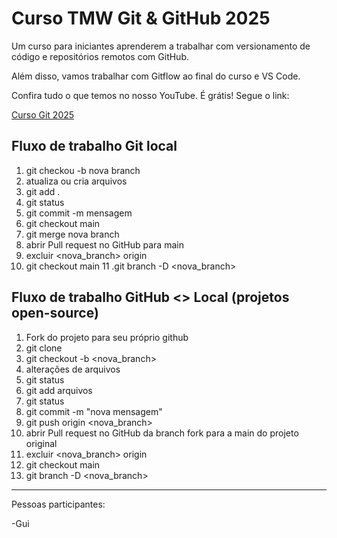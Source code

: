 # Curso TMW Git \& GitHub 2025



Um curso para iniciantes aprenderem a trabalhar com versionamento de código e repositórios remotos com GitHub.



Além disso, vamos trabalhar com Gitflow ao final do curso e VS Code.

Confira tudo o que temos no nosso YouTube. É grátis! Segue o link:

[Curso Git 2025](https://youtube.com/@teomewhy)


## Fluxo de trabalho Git local

1. git checkou -b nova branch
2. atualiza ou cria arquivos
3. git add .
4. git status
5. git commit -m mensagem
6. git checkout main
7. git merge nova branch
8. abrir Pull request no GitHub para main
9. excluir <nova_branch> origin
10. git checkout main
11 .git branch -D <nova_branch>

## Fluxo de trabalho GitHub <> Local (projetos open-source)
1. Fork do projeto para seu próprio github
2. git clone
3. git checkout -b <nova_branch>
4. alterações de arquivos
5. git status
6. git add arquivos
7. git status
8. git commit -m "nova mensagem"
9. git push origin <nova_branch>
10. abrir Pull request no GitHub da branch fork para a main do projeto original
11. excluir <nova_branch> origin
12. git checkout main
13. git branch -D <nova_branch>

----



Pessoas participantes:



-Gui

